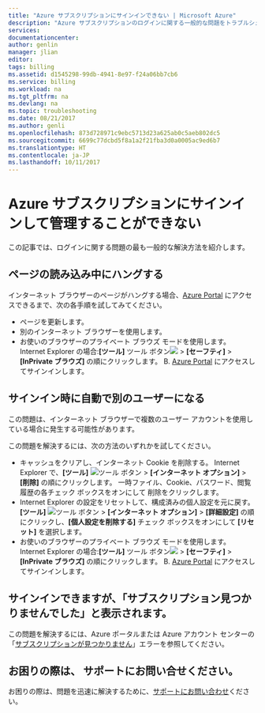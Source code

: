 ```yaml
---
title: "Azure サブスクリプションにサインインできない | Microsoft Azure"
description: "Azure サブスクリプションのログインに関する一般的な問題をトラブルシューティングする方法について説明します。"
services: 
documentationcenter: 
author: genlin
manager: jlian
editor: 
tags: billing
ms.assetid: d1545298-99db-4941-8e97-f24a06bb7cb6
ms.service: billing
ms.workload: na
ms.tgt_pltfrm: na
ms.devlang: na
ms.topic: troubleshooting
ms.date: 08/21/2017
ms.author: genli
ms.openlocfilehash: 873d728971c9ebc5713d23a625ab0c5aeb802dc5
ms.sourcegitcommit: 6699c77dcbd5f8a1a2f21fba3d0a0005ac9ed6b7
ms.translationtype: HT
ms.contentlocale: ja-JP
ms.lasthandoff: 10/11/2017
---
```

# <a name="i-cant-sign-in-to-manage-my-azure-subscription"></a>Azure サブスクリプションにサインインして管理することができない
この記事では、ログインに関する問題の最も一般的な解決方法を紹介します。

## <a name="page-hangs-in-the-loading-status"></a>ページの読み込み中にハングする
インターネット ブラウザーのページがハングする場合、[Azure Portal](https://portal.azure.com) にアクセスできるまで、次の各手順を試してみてください。

* ページを更新します。
* 別のインターネット ブラウザーを使用します。
* お使いのブラウザーのプライベート ブラウズ モードを使用します。 Internet Explorer の場合:**[ツール]** ツール ボタン![](./media/billing-cannot-login-subscription/Toolsbutton.png) > **[セーフティ]** > **[InPrivate ブラウズ]** の順にクリックします。
  B. [Azure Portal](https://portal.azure.com) にアクセスしてサインインします。

## <a name="you-are-automatically-signed-in-as-a-different-user"></a>サインイン時に自動で別のユーザーになる

この問題は、インターネット ブラウザーで複数のユーザー アカウントを使用している場合に発生する可能性があります。

この問題を解決するには、次の方法のいずれかを試してください。

* キャッシュをクリアし、インターネット Cookie を削除する。 Internet Explorer で、**[ツール]** ![ツール ボタン](./media/billing-cannot-login-subscription/Toolsbutton.png) > **[インターネット オプション]** > **[削除]** の順にクリックします。 一時ファイル、Cookie、パスワード、閲覧履歴の各チェック ボックスをオンにして 削除をクリックします。
* Internet Explorer の設定をリセットして、構成済みの個人設定を元に戻す。 **[ツール]** ![ツール ボタン](./media/billing-cannot-login-subscription/Toolsbutton.png) > **[インターネット オプション]** > **[詳細設定]** の順にクリックし、**[個人設定を削除する]** チェック ボックスをオンにして **[リセット]** を選択します。
* お使いのブラウザーのプライベート ブラウズ モードを使用します。 Internet Explorer の場合:**[ツール]** ツール ボタン![](./media/billing-cannot-login-subscription/Toolsbutton.png) > **[セーフティ]** > **[InPrivate ブラウズ]** の順にクリックします。
  B. [Azure Portal](https://portal.azure.com) にアクセスしてサインインします。

## <a name="i-can-sign-in-but-i-see-no-subscriptions-found"></a>サインインできますが、「サブスクリプション見つかりませんでした」と表示されます。

この問題を解決するには、Azure ポータルまたは Azure アカウント センターの「[サブスクリプションが見つかりません](billing-no-subscriptions-found.md)」エラーを参照してください。

## <a name="need-help-contact-support"></a>お困りの際は、 サポートにお問い合せください。

お困りの際は、問題を迅速に解決するために、[サポートにお問い合わせ](http://go.microsoft.com/fwlink/?linkid=544831&clcid=0x409)ください。 

